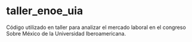 # taller_enoe_uia
Código utilizado en taller para analizar el mercado laboral en el congreso Sobre México de la Universidad Iberoamericana.
